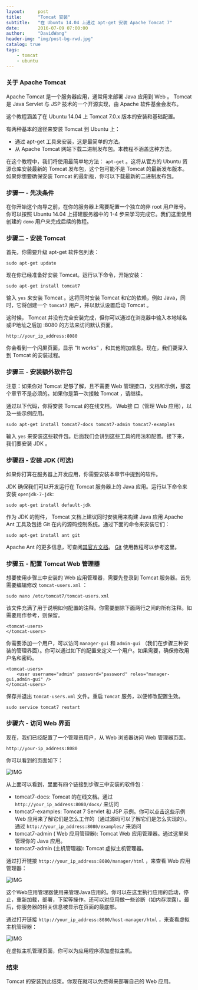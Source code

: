 ```yaml
---
layout:     post
title:      "Tomcat 安装"
subtitle:   "在 Ubuntu 14.04 上通过 apt-get 安装 Apache Tomcat 7"
date:       2016-07-09 07:00:00
author:     "DavidWang"
header-img: "img/post-bg-rwd.jpg"
catalog: true
tags:
    - tomcat
    - ubuntu
--- 
```


### 关于 Apache Tomcat

Apache Tomcat 是一个服务器应用，通常用来部署 Java 应用到 Web 。 Tomcat 是 Java Servlet 与 JSP 技术的一个开源实现，由 Apache 软件基金会发布。

这个教程涵盖了在 Ubuntu 14.04 上 Tomcat 7.0.x 版本的安装和基础配置。

有两种基本的途径来安装 Tomcat 到 Ubuntu 上：

- 通过 apt-get 工具来安装，这是最简单的方法。
- 从 Apache Tomcat 网站下载二进制发布包。本教程不涵盖这种方法。

在这个教程中，我们将使用最简单地方法： `apt-get` 。这将从官方的 Ubuntu 资源仓库安装最新的 Tomcat 发布包，这个包可能不是 Tomcat 的最新发布版本。如果你想要确保安装 Tomcat 的最新版，你可以下载最新的二进制发布包。

### 步骤一 - 先决条件

在你开始这个向导之前，在你的服务器上需要配置一个独立的非 root 用户账号。你可以按照 Ubuntu 14.04 上搭建服务器中的 1-4 步来学习完成它。我们这里使用创建的 `demo` 用户来完成后续的教程。

### 步骤二 - 安装 Tomcat

首先，你需要升级 apt-get 软件包列表：

```
sudo apt-get update
```
现在你已经准备好安装 Tomcat。运行以下命令，开始安装：

```
sudo apt-get install tomcat7
```
输入 `yes` 来安装 Tomcat 。这将同时安装 Tomcat 和它的依赖，例如 Java，同时，它将创建一个 `tomcat7` 用户，并以默认设置启动 Tomcat 。

这时候， Tomcat 并没有完全安装完成，但你可以通过在浏览器中输入本地域名或IP地址之后加 :8080 的方法来访问默认页面。

```
http://your_ip_address:8080
```

你会看到一个闪屏页面，显示 “It works” ，和其他附加信息。现在，我们要深入到 Tomcat 的安装过程。

### 步骤三 - 安装额外软件包

注意：如果你对 Tomcat 足够了解，且不需要 Web 管理接口，文档和示例，那这个章节不是必须的。如果你是第一次接触 Tomcat ，请继续。

通过以下代码，你将安装 Tomcat 的在线文档， Web接 口（管理 Web 应用），以及一些示例应用。

```
sudo apt-get install tomcat7-docs tomcat7-admin tomcat7-examples
```
输入 `yes` 来安装这些软件包。后面我们会讲到这些工具的用法和配置。接下来，我们要安装 JDK 。

### 步骤四 - 安装 JDK (可选)

如果你打算在服务器上开发应用，你需要安装本章节中提到的软件。

JDK 确保我们可以开发运行在 Tomcat 服务器上的 Java 应用。运行以下命令来安装 `openjdk-7-jdk`:

```
sudo apt-get install default-jdk
```
作为 JDK 的附件， Tomcat 文档上建议同时安装用来构建 Java 应用 Apache Ant 工具及包括 Git 在内的源码控制系统。通过下面的命令来安装它们：

```
sudo apt-get install ant git
```
Apache Ant 的更多信息，可查阅[其官方文档](http://ant.apache.org/manual/index.html)。 [Git](https://www.digitalocean.com/community/articles/how-to-use-git-effectively) 使用教程可以参考这里。

### 步骤五 - 配置 Tomcat Web 管理器

想要使用步骤三中安装的 Web 应用管理器，需要先登录到 Tomcat 服务器。首先需要编辑修改 `tomcat-users.xml` ：

```
sudo nano /etc/tomcat7/tomcat-users.xml
```
该文件充满了用于说明如何配置的注释。你需要删除下面两行之间的所有注释。如需要用作参考，则保留。

```
<tomcat-users>
</tomcat-users>
```

你需要添加一个用户，可以访问 `manager-gui` 和 `admin-gui` （我们在步骤三种安装的管理界面）。你可以通过如下的配置来定义一个用户。如果需要，确保修改用户名和密码。

```
<tomcat-users>
	<user username="admin" password="password" roles="manager-gui,admin-gui" />
</tomcat-users>
```
保存并退出 `tomcat-users.xml` 文件。重启 `Tomcat` 服务，以便修改配置生效。

```
sudo service tomcat7 restart
```

### 步骤六 - 访问 Web 界面

现在，我们已经配置了一个管理员用户，从 Web 浏览器访问 Web 管理器页面。

```
http://your-ip_address:8080
```
你可以看到的页面如下：

![IMG](/img/in-post/show.png)

从上面可以看到，里面有四个链接到步骤三中安装的软件包：

- tomcat7-docs: Tomcat 的在线文档。通过 `http://your_ip_address:8080/docs/` 来访问
- tomcat7-examples: Tomcat 7 Servlet 和 JSP 示例。你可以点击这些示例 Web 应用来了解它们是怎么工作的（通过源码可以了解它们是怎么实现的）。通过 `http://your_ip_address:8080/examples/` 来访问
- tomcat7-admin ( Web 应用管理器): Tomcat Web 应用管理器。通过这里来管理你的 Java 应用。
- tomcat7-admin (主机管理器): Tomcat 虚拟主机管理器。

通过打开链接 `http://your_ip_address:8080/manager/html` ，来查看 Web 应用管理器：

![IMG](/img/in-post/show1.png)

这个Web应用管理器使用来管理Java应用的。你可以在这里执行应用的启动，停止，重新加载，部署，下架等操作。还可以对应用做一些诊断（如内存泄露）。最后，你服务器的相关信息被显示在页面的最底部。

通过打开链接 `http://your_ip_address:8080/host-manager/html` ，来查看虚拟主机管理器：

![IMG](/img/in-post/show3.png)

在虚拟主机管理页面，你可以为应用程序添加虚拟主机。

### 结束

Tomcat 的安装到此结束。你现在就可以免费得来部署自己的 Web 应用。








